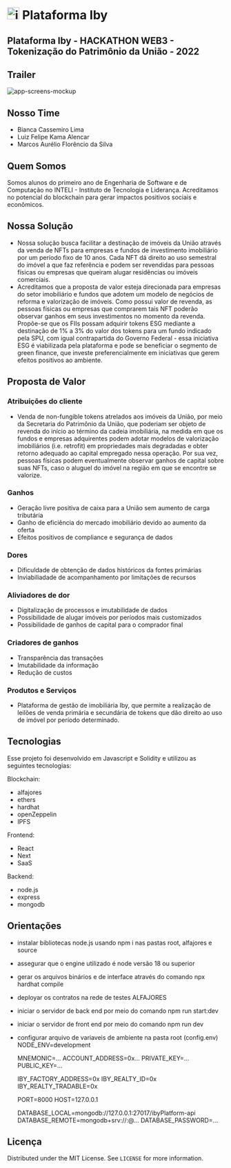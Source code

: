 #  <img width="28px" height="28px" src="https://user-images.githubusercontent.com/99203402/206941522-7b780bfb-2be8-4012-a748-48f1e5ca7a95.png" alt="ibyplatform-logo"/> Plataforma Iby
## Plataforma Iby - HACKATHON WEB3 - Tokenização do Patrimônio da União - 2022

## Trailer


<img src="https://user-images.githubusercontent.com/99203402/206941612-a2241827-ba5a-4627-9844-50d0a3ca7afe.png" alt="app-screens-mockup"/>

## Nosso Time
- Bianca Cassemiro Lima
- Luiz Felipe Kama Alencar
- Marcos Aurélio Florêncio da Silva


## Quem Somos
Somos alunos do primeiro ano de Engenharia de Software e de Computação no INTELI - Instituto de Tecnologia e Liderança. Acreditamos no potencial do blockchain para gerar impactos positivos sociais e econômicos.

## Nossa Solução

- Nossa solução busca facilitar a destinação de imóveis da União através da venda de NFTs para empresas e fundos de investimento imobiliário por um período fixo de 10 anos. Cada NFT dá direito ao uso semestral do imóvel a que faz referência e podem ser revendidas para pessoas físicas ou empresas que queiram alugar residências ou imóveis comerciais.<br/>
- Acreditamos que a proposta de valor esteja direcionada para empresas do setor imobiliário e fundos que adotem um modelo de negócios de reforma e valorização de imóveis. Como possui valor de revenda, as pessoas físicas ou empresas que comprarem tais NFT poderão observar ganhos em seus investimentos no momento da revenda. Propõe-se que os FIIs possam adquirir tokens ESG mediante a destinação de 1% a 3% do valor dos tokens para um fundo indicado pela SPU, com igual contrapartida do Governo Federal - essa iniciativa ESG é viabilizada pela plataforma e pode se beneficiar o segmento de green finance, que investe preferencialmente em iniciativas que gerem efeitos positivos ao ambiente.


## Proposta de Valor

### Atribuições do cliente
- Venda de non-fungible tokens atrelados aos imóveis da União, por meio da Secretaria do Patrimônio da União, que poderiam ser objeto de revenda do início ao término da cadeia imobiliária, na medida em que os fundos e empresas adquirentes podem adotar modelos de valorização imobiliários (i.e. retrofit) em propriedades mais degradadas e obter retorno adequado ao capital empregado nessa operação. Por sua vez, pessoas físicas podem eventualmente observar ganhos de capital sobre suas NFTs, caso o aluguel do imóvel na região em que se encontre se valorize.

### Ganhos
- Geração livre positiva de caixa para a União sem aumento de carga tributária
- Ganho de eficiência do mercado imobiliário devido ao aumento da oferta
- Efeitos positivos de compliance e segurança de dados

### Dores
- Dificuldade de obtenção de dados históricos da fontes primárias
- Inviabiliadade de acompanhamento por limitações de recursos

### Aliviadores de dor
- Digitalização de processos e imutabilidade de dados
- Possibilidade de alugar imóveis por períodos mais customizados
- Possibilidade de ganhos de capital para o comprador final

### Criadores de ganhos
- Transparência das transações
- Imutabilidade da informação
- Redução de custos

### Produtos e Serviços
- Plataforma de gestão de imobiliária Iby, que permite a realização de leilões de venda primária e secundária de tokens que dão direito ao uso de imóvel por período determinado.
 
## Tecnologias

 Esse projeto foi desenvolvido em Javascript e Solidity e utilizou as seguintes tecnologias:
 
 Blockchain:
 - alfajores
 - ethers
 - hardhat
 - openZeppelin
 - IPFS
 
 Frontend:
 - React
 - Next
 - SaaS
 
 Backend:
 - node.js
 - express
 - mongodb

## Orientações
 - instalar bibliotecas node.js usando npm i nas pastas root, alfajores e source
 - assegurar que o engine utilizado é node versão 18 ou superior
 - gerar os arquivos binários e de interface através do comando npx hardhat compile
 - deployar os contratos na rede de testes ALFAJORES
 - iniciar o servidor de back end por meio do comando npm run start:dev
 - iniciar o servidor de front end por meio do comando npm run dev
 - configurar arquivo de variaveis de ambiente na pasta root (config.env)
      NODE_ENV=development

      MNEMONIC=...
      ACCOUNT_ADDRESS=0x...
      PRIVATE_KEY=...
      PUBLIC_KEY=...

      IBY_FACTORY_ADDRESS=0x
      IBY_REALTY_ID=0x
      IBY_REALTY_TRADABLE=0x

      PORT=8000
      HOST=127.0.0.1

      DATABASE_LOCAL=mongodb://127.0.0.1:27017/ibyPlatform-api
      DATABASE_REMOTE=mongodb+srv://<USER>:<PASSWORD>@...
      DATABASE_PASSWORD=...

## Licença

Distributed under the MIT License. See  `LICENSE`  for more information.
